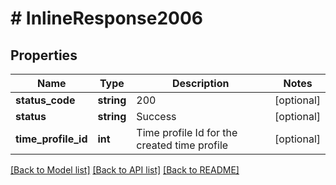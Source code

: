 # # InlineResponse2006

## Properties

Name | Type | Description | Notes
------------ | ------------- | ------------- | -------------
**status_code** | **string** | 200 | [optional]
**status** | **string** | Success | [optional]
**time_profile_id** | **int** | Time profile Id for the created time profile | [optional]

[[Back to Model list]](../../README.md#models) [[Back to API list]](../../README.md#endpoints) [[Back to README]](../../README.md)
